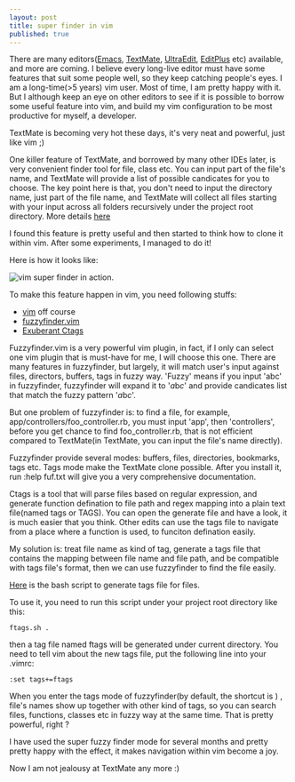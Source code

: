 ```yaml
---
layout: post
title: super finder in vim
published: true
---
```


There are many editors([Emacs][], [TextMate][], [UltraEdit][], [EditPlus][] etc)  available, and more are coming. I believe every long-live editor must have some features that suit some people well, so they keep catching people's eyes. I am a long-time(>5 years) vim user. Most of time, I am pretty happy with it. But I although keep an eye on other editors to see if it is possible to borrow some useful feature into vim, and build my vim configuration to be most productive for myself, a developer.

TextMate is becoming very hot these days, it's very neat and powerful, just like vim ;) 

One killer feature of TextMate, and borrowed by many other IDEs later, is very convenient finder tool for file, class etc. You can input part of the file's name, and TextMate will provide a list of possible candicates for you to choose. The key point here is that, you don't need to input the directory name, just part of the file name, and TextMate will collect all files starting with your input across all folders recursively under the project root directory. More details [here][TextMate Moving Between Files]

I found this feature is pretty useful and then started to think how to clone it within vim. After some experiments, I managed to do it! 

Here is how it looks like: 

![vim super finder in action](http://linsong.s3.amazonaws.com/screenshots/vim_super_finder.png "vim super finder in action").

To make this feature happen in vim, you need following stuffs: 

* [vim][] off course
* [fuzzyfinder.vim][]
* [Exuberant Ctags][]

Fuzzyfinder.vim is a very powerful vim plugin, in fact, if I only can select one vim plugin that is must-have for me, I will choose this one. There are many features in fuzzyfinder, but largely, it will match user's input against files, directors, buffers, tags in fuzzy way. 'Fuzzy' means if you input 'abc' in fuzzyfinder, fuzzyfinder will expand it to '*a*b*c*' and provide candicates list that match the fuzzy pattern '*a*b*c*'. 

But one problem of fuzzyfinder is: to find a file, for example, app/controllers/foo_controller.rb, you must input 'app', then 'controllers', before you get chance to find foo_controller.rb, that is not efficient compared to TextMate(in TextMate, you can input the file's name directly).

Fuzzyfinder provide several modes: buffers, files, directories, bookmarks, tags etc. Tags mode make the TextMate clone possible. After you install it, run :help fuf.txt will give you a very comprehensive documentation.

Ctags is a tool that will parse files based on regular expression, and generate function defination to file path and regex mapping into a plain text file(named tags or TAGS). You can open the generate file and have a look, it is much easier that you think.  Other edits can use the tags file to navigate from a place where a function is used, to funciton defination easily. 

My solution is: treat file name as kind of tag, generate a tags file that contains the mapping between file name and file path, and  be compatible with tags file's format, then we can use fuzzyfinder to find the file easily.

[Here][ftags.sh] is the bash script to generate tags file for files. 

To use it, you need to run this script under your project root directory like this:
  
    ftags.sh .

then a tag file named ftags will be generated under current directory. You need to tell vim about the new tags file, put the following line into your .vimrc:

    :set tags+=ftags 

When you enter the tags mode of fuzzyfinder(by default, the shortcut is <C-f><C-t>) , file's names show up together with other kind of tags, so you can search files, functions, classes etc in fuzzy way at the same time. That is pretty powerful, right ? 

I have used the super fuzzy finder mode for several months and pretty pretty happy with the effect, it makes navigation within vim become a joy. 

Now I am not jealousy at TextMate any more :) 

[Emacs]: http://www.gnu.org/software/emacs/
[TextMate]: http://macromates.com
[UltraEdit]: http://www.ultraedit.com
[EditPlus]: http://www.editplus.com
[TextMate Moving Between Files]: http://manual.macromates.com/en/working_with_multiple_files#moving_between_files_with_grace
[fuzzyfinder.vim]: http://www.vim.org/scripts/script.php?script_id=1984
[Exuberant Ctags]: http://ctags.sourceforge.net/ 
[ftags.sh]: http://github.com/linsong/dailyconfig/raw/master/mytools/ftags.sh
[vim]: http://www.vim.org
